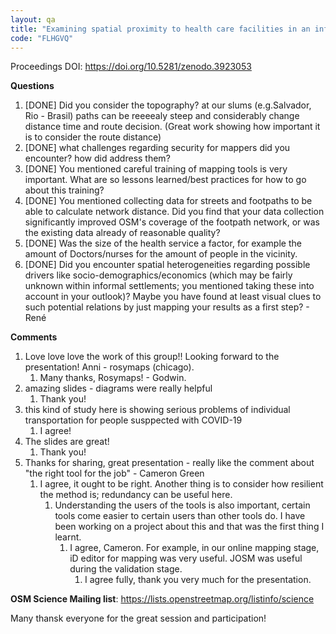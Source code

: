 ```yaml
---
layout: qa
title: "Examining spatial proximity to health care facilities in an informal urban setting"
code: "FLHGVQ"
---
```


Proceedings DOI: <https://doi.org/10.5281/zenodo.3923053>

**Questions**

1.  \[DONE\] Did you consider the topography? at our slums
    (e.g.Salvador, Rio - Brasil) paths can be reeeealy steep and
    considerably change distance time and route decision. (Great work
    showing how important it is to consider the route distance)
2.  \[DONE\] what challenges regarding security for mappers did you
    encounter? how did address them?
3.  \[DONE\] You mentioned careful training of mapping tools is very
    important. What are so lessons learned/best practices for how to go
    about this training?
4.  \[DONE\] You mentioned collecting data for streets and footpaths to
    be able to calculate network distance. Did you find that your data
    collection significantly improved OSM's coverage of the footpath
    network, or was the existing data already of reasonable quality?
5.  \[DONE\] Was the size of the health service a factor, for example
    the amount of Doctors/nurses for the amount of people in the
    vicinity.
6.  \[DONE\] Did you encounter spatial heterogeneities regarding
    possible drivers like socio-demographics/economics (which may be
    fairly unknown within informal settlements; you mentioned taking
    these into account in your outlook)? Maybe you have found at least
    visual clues to such potential relations by just mapping your
    results as a first step? - René


**Comments**

1.  Love love love the work of this group!! Looking forward to the
    presentation! Anni - rosymaps (chicago).
    1.  Many thanks, Rosymaps! - Godwin.
2.  amazing slides - diagrams were really helpful
    1.  Thank you!
3.  this kind of study here is showing serious problems of individual
    transportation for people susppected with COVID-19
    1.  I agree!
4.  The slides are great!
    1.  Thank you!
5.  Thanks for sharing, great presentation - really like the comment
    about "the right tool for the job" - Cameron Green
    1.  I agree, it ought to be right. Another thing is to consider how
        resilient the method is; redundancy can be useful here.
        1.  Understanding the users of the tools is also important,
            certain tools come easier to certain users than other tools
            do. I have been working on a project about this and that was
            the first thing I learnt.
            1.  I agree, Cameron. For example, in our online mapping
                stage, iD editor for mapping was very useful. JOSM was
                useful during the validation stage.
                1.  I agree fully, thank you very much for the
                    presentation.


**OSM Science Mailing list**:
<https://lists.openstreetmap.org/listinfo/science>

Many thansk everyone for the great session and participation!

